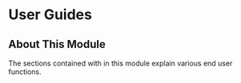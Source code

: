 # User Guides

## About This Module

The sections contained with in this module explain various end user functions.
